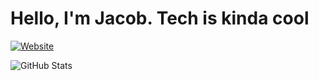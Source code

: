 # Hello, I'm Jacob. Tech is kinda cool

[![Website](https://img.shields.io/badge/Website-Visit%20Now-blue?style=for-the-badge)](https://jacobfeng.com)

![GitHub Stats](https://github-readme-stats.vercel.app/api?username=YourUsername&show_icons=true)
